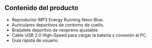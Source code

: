 ## Contenido del producto

- Reproductor MP3 Energy Running Neon Blue.
- Auriculares deportivos de contorno de cuello.
- Brazalete deportivo de neopreno ajustable.
- Cable USB 2.0 High-Speed para cargar la batería y conexión al PC.
- Guía rápida de usuario.
